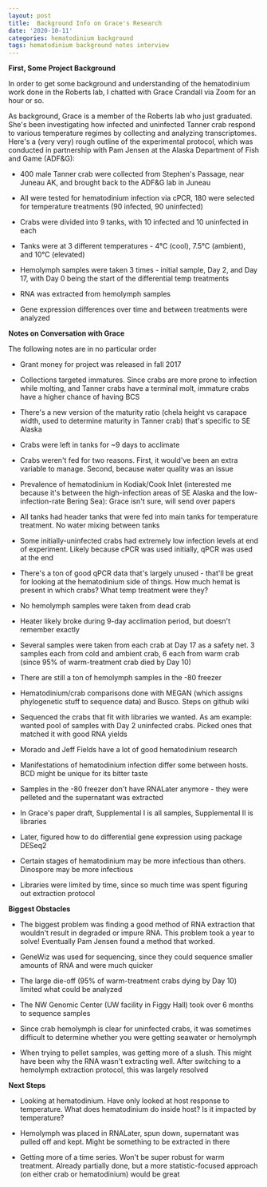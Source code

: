 ```yaml
---
layout: post
title:  Background Info on Grace's Research
date: '2020-10-11'
categories: hematodinium background
tags: hematodinium background notes interview
---
```


**First, Some Project Background**

In order to get some background and understanding of the hematodinium work done in the Roberts lab, I chatted with Grace Crandall via Zoom for an hour or so. 

As background, Grace is a member of the Roberts lab who just graduated. She's been investigating how infected and uninfected Tanner crab respond to various temperature regimes by collecting and analyzing transcriptomes. Here's a (very very) rough outline of the experimental protocol, which was conducted in partnership with Pam Jensen at the Alaska Department of Fish and Game (ADF&G):

- 400 male Tanner crab were collected from Stephen's Passage, near Juneau AK, and brought back to the ADF&G lab in Juneau

- All were tested for hematodinium infection via cPCR, 180 were selected for temperature treatments (90 infected, 90 uninfected)

- Crabs were divided into 9 tanks, with 10 infected and 10 uninfected in each

- Tanks were at 3 different temperatures - 4°C (cool), 7.5°C (ambient), and 10°C (elevated)

- Hemolymph samples were taken 3 times - initial sample, Day 2, and Day 17, with Day 0 being the start of the differential temp treatments

- RNA was extracted from hemolymph samples

- Gene expression differences over time and between treatments were analyzed

**Notes on Conversation with Grace**

The following notes are in no particular order


- Grant money for project was released in fall 2017

- Collections targeted immatures. Since crabs are more prone to infection while molting, and Tanner crabs have a terminal molt, immature crabs have a higher chance of having BCS

- There's a new version of the maturity ratio (chela height vs carapace width, used to determine maturity in Tanner crab) that's specific to SE Alaska

- Crabs were left in tanks for ~9 days to acclimate

- Crabs weren't fed for two reasons. First, it would've been an extra variable to manage. Second, because water quality was an issue

- Prevalence of hematodinium in Kodiak/Cook Inlet (interested me because it's between the high-infection areas of SE Alaska and the low-infection-rate Bering Sea): Grace isn't sure, will send over papers

- All tanks had header tanks that were fed into main tanks for temperature treatment. No water mixing between tanks

- Some initially-uninfected crabs had extremely low infection levels at end of experiment. Likely because cPCR was used initially, qPCR was used at the end

- There's a ton of good qPCR data that's largely unused - that'll be great for looking at the hematodinium side of things. How much hemat is present in which crabs? What temp treatment were they?

- No hemolymph samples were taken from dead crab

- Heater likely broke during 9-day acclimation period, but doesn't remember exactly

- Several samples were taken from each crab at Day 17 as a safety net. 3 samples each from cold and ambient crab, 6 each from warm crab (since 95% of warm-treatment crab died by Day 10)

- There are still a ton of hemolymph samples in the -80 freezer

- Hematodinium/crab comparisons done with MEGAN (which assigns phylogenetic stuff to sequence data) and Busco. Steps on github wiki

- Sequenced the crabs that fit with libraries we wanted. As am example: wanted pool of samples with Day 2 uninfected crabs. Picked ones that matched it with good RNA yields

- Morado and Jeff Fields have a lot of good hematodinium research

- Manifestations of hematodinium infection differ some between hosts. BCD might be unique for its bitter taste

- Samples in the -80 freezer don't have RNALater anymore - they were pelleted and the supernatant was extracted

- In Grace's paper draft, Supplemental I is all samples, Supplemental II is libraries

- Later, figured how to do differential gene expression using package DESeq2

- Certain stages of hematodinium may be more infectious than others. Dinospore may be more infectious

- Libraries were limited by time, since so much time was spent figuring out extraction protocol


**Biggest Obstacles**

- The biggest problem was finding a good method of RNA extraction that wouldn't result in degraded or impure RNA. This problem took a year to solve! Eventually Pam Jensen found a method that worked. 

- GeneWiz was used for sequencing, since they could sequence smaller amounts of RNA and were much quicker

- The large die-off (95% of warm-treatment crabs dying by Day 10) limited what could be analyzed

- The NW Genomic Center (UW facility in Figgy Hall) took over 6 months to sequence samples

- Since crab hemolymph is clear for uninfected crabs, it was sometimes difficult to determine whether you were getting seawater or hemolymph

- When trying to pellet samples, was getting more of a slush. This might have been why the RNA wasn't extracting well. After switching to a hemolymph extraction protocol, this was largely resolved


**Next Steps**

- Looking at hematodinium. Have only looked at host response to temperature. What does hematodinium do inside host? Is it impacted by temperature?

- Hemolymph was placed in RNALater, spun down, supernatant was pulled off and kept. Might be something to be extracted in there

- Getting more of a time series. Won't be super robust for warm treatment. Already partially done, but a more statistic-focused approach (on either crab or hematodinium) would be great